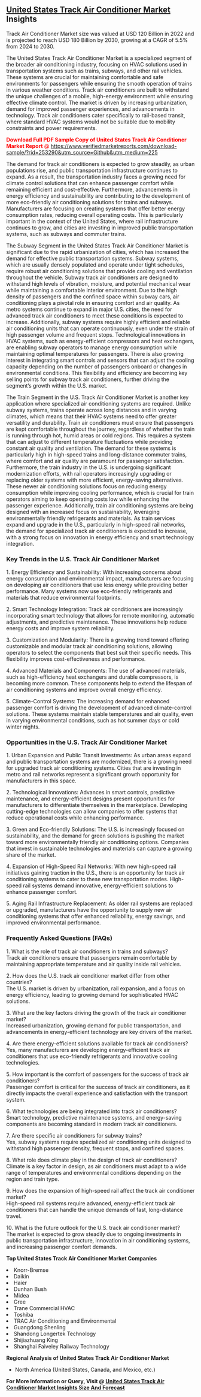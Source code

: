 <h2><a href="https://www.verifiedmarketreports.com/download-sample/?rid=253290&amp;utm_source=Github&amp;utm_medium=225" target="_blank">United States Track Air Conditioner Market</a> Insights</h2><p>Track Air Conditioner Market size was valued at USD 120 Billion in 2022 and is projected to reach USD 180 Billion by 2030, growing at a CAGR of 5.5% from 2024 to 2030.</p><p><p>The United States Track Air Conditioner Market is a specialized segment of the broader air conditioning industry, focusing on HVAC solutions used in transportation systems such as trains, subways, and other rail vehicles. These systems are crucial for maintaining comfortable and safe environments for passengers while ensuring the smooth operation of trains in various weather conditions. Track air conditioners are built to withstand the unique challenges of a mobile, high-energy environment while ensuring effective climate control. The market is driven by increasing urbanization, demand for improved passenger experiences, and advancements in technology. Track air conditioners cater specifically to rail-based transit, where standard HVAC systems would not be suitable due to mobility constraints and power requirements. <p><span class=""><span style="color: #ff0000;"><strong>Download Full PDF Sample Copy of United States Track Air Conditioner Market Report</strong> @ </span><a href="https://www.verifiedmarketreports.com/download-sample/?rid=253290&amp;utm_source=Github&amp;utm_medium=225" target="_blank">https://www.verifiedmarketreports.com/download-sample/?rid=253290&amp;utm_source=Github&amp;utm_medium=225</a></span></p> The demand for track air conditioners is expected to grow steadily, as urban populations rise, and public transportation infrastructure continues to expand. As a result, the transportation industry faces a growing need for climate control solutions that can enhance passenger comfort while remaining efficient and cost-effective. Furthermore, advancements in energy efficiency and sustainability are contributing to the development of more eco-friendly air conditioning solutions for trains and subways. Manufacturers are focusing on creating systems that offer better energy consumption rates, reducing overall operating costs. This is particularly important in the context of the United States, where rail infrastructure continues to grow, and cities are investing in improved public transportation systems, such as subways and commuter trains. <p>The Subway Segment in the United States Track Air Conditioner Market is significant due to the rapid urbanization of cities, which has increased the demand for effective public transportation systems. Subway systems, which are usually densely populated and operate under tight schedules, require robust air conditioning solutions that provide cooling and ventilation throughout the vehicle. Subway track air conditioners are designed to withstand high levels of vibration, moisture, and potential mechanical wear while maintaining a comfortable interior environment. Due to the high density of passengers and the confined space within subway cars, air conditioning plays a pivotal role in ensuring comfort and air quality. As metro systems continue to expand in major U.S. cities, the need for advanced track air conditioners to meet these conditions is expected to increase. Additionally, subway systems require highly efficient and reliable air conditioning units that can operate continuously, even under the strain of high passenger volume and frequent stops. Technological innovations in HVAC systems, such as energy-efficient compressors and heat exchangers, are enabling subway operators to manage energy consumption while maintaining optimal temperatures for passengers. There is also growing interest in integrating smart controls and sensors that can adjust the cooling capacity depending on the number of passengers onboard or changes in environmental conditions. This flexibility and efficiency are becoming key selling points for subway track air conditioners, further driving the segment’s growth within the U.S. market. <p>The Train Segment in the U.S. Track Air Conditioner Market is another key application where specialized air conditioning systems are required. Unlike subway systems, trains operate across long distances and in varying climates, which means that their HVAC systems need to offer greater versatility and durability. Train air conditioners must ensure that passengers are kept comfortable throughout the journey, regardless of whether the train is running through hot, humid areas or cold regions. This requires a system that can adjust to different temperature fluctuations while providing constant air quality and ventilation. The demand for these systems is particularly high in high-speed trains and long-distance commuter trains, where comfort and air quality are paramount for passenger satisfaction. Furthermore, the train industry in the U.S. is undergoing significant modernization efforts, with rail operators increasingly upgrading or replacing older systems with more efficient, energy-saving alternatives. These newer air conditioning solutions focus on reducing energy consumption while improving cooling performance, which is crucial for train operators aiming to keep operating costs low while enhancing the passenger experience. Additionally, train air conditioning systems are being designed with an increased focus on sustainability, leveraging environmentally friendly refrigerants and materials. As train services expand and upgrade in the U.S., particularly in high-speed rail networks, the demand for specialized track air conditioners is expected to increase, with a strong focus on innovation in energy efficiency and smart technology integration. <h3>Key Trends in the U.S. Track Air Conditioner Market</h3> <p>1. Energy Efficiency and Sustainability: With increasing concerns about energy consumption and environmental impact, manufacturers are focusing on developing air conditioners that use less energy while providing better performance. Many systems now use eco-friendly refrigerants and materials that reduce environmental footprints. </p> <p>2. Smart Technology Integration: Track air conditioners are increasingly incorporating smart technology that allows for remote monitoring, automatic adjustments, and predictive maintenance. These innovations help reduce energy costs and improve system reliability. </p> <p>3. Customization and Modularity: There is a growing trend toward offering customizable and modular track air conditioning solutions, allowing operators to select the components that best suit their specific needs. This flexibility improves cost-effectiveness and performance. </p> <p>4. Advanced Materials and Components: The use of advanced materials, such as high-efficiency heat exchangers and durable compressors, is becoming more common. These components help to extend the lifespan of air conditioning systems and improve overall energy efficiency. </p> <p>5. Climate-Control Systems: The increasing demand for enhanced passenger comfort is driving the development of advanced climate-control solutions. These systems maintain stable temperatures and air quality, even in varying environmental conditions, such as hot summer days or cold winter nights. </p> <h3>Opportunities in the U.S. Track Air Conditioner Market</h3> <p>1. Urban Expansion and Public Transit Investments: As urban areas expand and public transportation systems are modernized, there is a growing need for upgraded track air conditioning systems. Cities that are investing in metro and rail networks represent a significant growth opportunity for manufacturers in this space.</p> <p>2. Technological Innovations: Advances in smart controls, predictive maintenance, and energy-efficient designs present opportunities for manufacturers to differentiate themselves in the marketplace. Developing cutting-edge technologies can allow companies to offer systems that reduce operational costs while enhancing performance. </p> <p>3. Green and Eco-friendly Solutions: The U.S. is increasingly focused on sustainability, and the demand for green solutions is pushing the market toward more environmentally friendly air conditioning options. Companies that invest in sustainable technologies and materials can capture a growing share of the market. </p> <p>4. Expansion of High-Speed Rail Networks: With new high-speed rail initiatives gaining traction in the U.S., there is an opportunity for track air conditioning systems to cater to these new transportation modes. High-speed rail systems demand innovative, energy-efficient solutions to enhance passenger comfort. </p> <p>5. Aging Rail Infrastructure Replacement: As older rail systems are replaced or upgraded, manufacturers have the opportunity to supply new air conditioning systems that offer enhanced reliability, energy savings, and improved environmental performance. </p> <h3>Frequently Asked Questions (FAQs)</h3> <p>1. What is the role of track air conditioners in trains and subways? <br> Track air conditioners ensure that passengers remain comfortable by maintaining appropriate temperature and air quality inside rail vehicles.</p> <p>2. How does the U.S. track air conditioner market differ from other countries? <br> The U.S. market is driven by urbanization, rail expansion, and a focus on energy efficiency, leading to growing demand for sophisticated HVAC solutions.</p> <p>3. What are the key factors driving the growth of the track air conditioner market? <br> Increased urbanization, growing demand for public transportation, and advancements in energy-efficient technology are key drivers of the market.</p> <p>4. Are there energy-efficient solutions available for track air conditioners? <br> Yes, many manufacturers are developing energy-efficient track air conditioners that use eco-friendly refrigerants and innovative cooling technologies.</p> <p>5. How important is the comfort of passengers for the success of track air conditioners? <br> Passenger comfort is critical for the success of track air conditioners, as it directly impacts the overall experience and satisfaction with the transport system.</p> <p>6. What technologies are being integrated into track air conditioners? <br> Smart technology, predictive maintenance systems, and energy-saving components are becoming standard in modern track air conditioners.</p> <p>7. Are there specific air conditioners for subway trains? <br> Yes, subway systems require specialized air conditioning units designed to withstand high passenger density, frequent stops, and confined spaces.</p> <p>8. What role does climate play in the design of track air conditioners? <br> Climate is a key factor in design, as air conditioners must adapt to a wide range of temperatures and environmental conditions depending on the region and train type.</p> <p>9. How does the expansion of high-speed rail affect the track air conditioner market? <br> High-speed rail systems require advanced, energy-efficient track air conditioners that can handle the unique demands of fast, long-distance travel.</p> <p>10. What is the future outlook for the U.S. track air conditioner market? <br> The market is expected to grow steadily due to ongoing investments in public transportation infrastructure, innovation in air conditioning systems, and increasing passenger comfort demands.</p></p><p><strong>Top United States Track Air Conditioner Market Companies</strong></p><div data-test-id=""><p><li>Knorr-Bremse</li><li> Daikin</li><li> Haier</li><li> Dunhan Bush</li><li> Midea</li><li> Gree</li><li> Trane Commercial HVAC</li><li> Toshiba</li><li> TRAC Air Conditioning and Environmental</li><li> Guangdong Shenling</li><li> Shandong Longertek Technology</li><li> Shijiazhuang King</li><li> Shanghai Faiveley Railway Technology</li></p><div><strong>Regional Analysis of&nbsp;United States Track Air Conditioner Market</strong></div><ul><li dir="ltr"><p dir="ltr">North America&nbsp;(United States, Canada, and Mexico, etc.)</p></li></ul><p><strong>For More Information or Query, Visit @&nbsp;</strong><strong><a href="https://www.verifiedmarketreports.com/product/track-air-conditioner-market/?utm_source=Github&amp;utm_medium=225" target="_blank">United States Track Air Conditioner Market Insights Size And Forecast</a></strong></p></div>
